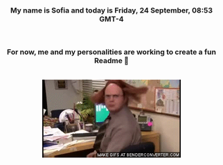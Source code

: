 


<div align="center">
<h3 >My name is Sofia and today is Friday, 24 September, 08:53 GMT-4</h3><br>
<h3 >For now, me and my personalities are working to create a fun Readme 👋
</h3><br>
<img src='img/dwight.gif' alt='working...'/>
</div>
